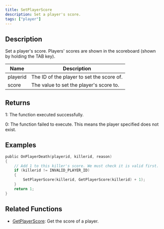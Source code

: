 ```yaml
---
title: SetPlayerScore
description: Set a player's score.
tags: ["player"]
---
```


## Description

Set a player's score. Players' scores are shown in the scoreboard (shown by holding the TAB key).

| Name     | Description                               |
| -------- | ----------------------------------------- |
| playerid | The ID of the player to set the score of. |
| score    | The value to set the player's score to.   |

## Returns

1: The function executed successfully.

0: The function failed to execute. This means the player specified does not exist.

## Examples

```c
public OnPlayerDeath(playerid, killerid, reason)
{
    // Add 1 to this killer's score. We must check it is valid first.
    if (killerid != INVALID_PLAYER_ID)
    {
        SetPlayerScore(killerid, GetPlayerScore(killerid) + 1);
    }
    return 1;
}
```

## Related Functions

- [GetPlayerScore](GetPlayerScore.md): Get the score of a player.
